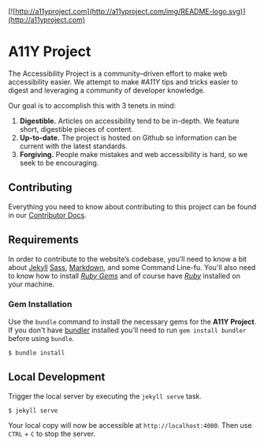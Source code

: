 [![http://a11yproject.com](http://a11yproject.com/img/README-logo.svg)](http://a11yproject.com)

# A11Y Project
The Accessibility Project is a community&ndash;driven effort to make web accessibility easier. We attempt to make *#A11Y* tips and tricks easier to digest and leveraging a community of developer knowledge.

Our goal is to accomplish this with 3 tenets in mind:

1. **Digestible.** Articles on accessibility tend to be in-depth. We feature short, digestible pieces of content.
2. **Up-to-date.** The project is hosted on Github so information can be current with the latest standards.
3. **Forgiving.** People make mistakes and web accessibility is hard, so we seek to be encouraging.

## Contributing
Everything you need to know about contributing to this project can be found in our [Contributor Docs](https://github.com/a11yproject/a11yproject.com/blob/gh-pages/CONTRIBUTING.md).

## Requirements
In order to contribute to the website&rsquo;s codebase, you&rsquo;ll need to know a bit about [Jekyll](https://github.com/jekyll/jekyll) [Sass](http://sass-lang.com), [Markdown](http://daringfireball.net/projects/markdown/), and some Command Line-fu. You'll also need to know how to install *[Ruby Gems](https://rvm.io)* and of course have *[Ruby](http://www.ruby-lang.org/en/downloads/)* installed on your machine.

### Gem Installation
Use the ``bundle`` command to install the necessary gems for the **A11Y Project**. If you don't have [bundler](http://gembundler.com) installed you'll need to run ``gem install bundler`` before using ``bundle``.

    $ bundle install

## Local Development
Trigger the local server by executing the ``jekyll serve`` task.

    $ jekyll serve

Your local copy will now be accessible at `http://localhost:4000`. Then use `CTRL` + `C` to stop the server.
